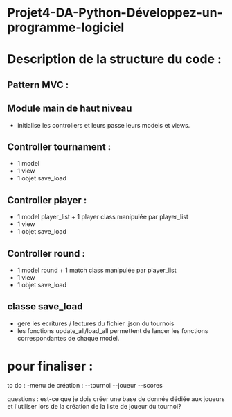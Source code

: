 # Projet4-DA-Python-Développez-un-programme-logiciel

# Description de la structure du code :  
## Pattern MVC :  
## Module main de haut niveau  
- initialise les controllers et leurs passe leurs models et views.

## Controller tournament :  
- 1 model
- 1 view
- 1 objet save_load

## Controller player :  
- 1 model player_list + 1 player class manipulée par player_list
- 1 view
- 1 objet save_load

## Controller round :  
- 1 model round + 1 match class manipulée par player_list
- 1 view
- 1 objet save_load

## classe save_load
- gere les ecritures / lectures du fichier .json du tournois
- les fonctions update_all/load_all permettent de lancer les fonctions correspondantes de chaque model.


# pour finaliser :
to do :
-menu de création :
--tournoi
--joueur
--scores


questions :
est-ce que je dois créer une base de donnée dédiée aux joueurs et l'utiliser lors de la création de la liste de joueur du tournoi?